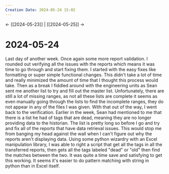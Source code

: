 ```yaml
---
Creation Date: 2024-05-24 15:02
---
```


<- [[2024-05-23]] | [[2024-05-25]]  ->

# 2024-05-24
Last day of another week. Once again some more report validation. I rounded out verifying all the issues with the reports which means it was time to go through and start fixing them. I started with the easy fixes like formatting or super simple functional changes. This didn't take a lot of time and really minimized the amount of time that I thought this process would take. Then as a break I fiddled around with the engineering units as Sean sent me another list to try and fill out the master list. Unfortunately, there are still a lot of missing ranges, as not all these lists are complete it seems as even manually going through the lists to find the incomplete ranges, they do not appear in any of the files I was given. With that out of the way, I went back to the verification. Earlier in the week, Sean had mentioned to me that there is a list he had of tags that are dead, meaning they are no longer providing data to the historian. The list is pretty long so before I go and try and fix all of the reports that have data retrieval issues. This would stop me from banging my head against the wall when I can't figure out why the reports aren't displaying data. Using some python wizardry with an Excel manipulation library, I was able to right a script that get all the tags in all the transferred reports, then gets all the tags labeled "dead" or "old" then find the matches between the two. It was quite a time save and satisfying to get this working. It seems it's easier to do pattern matching with string in python than in Excel itself. 